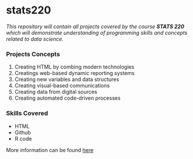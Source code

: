 # stats220
*This repository will contain all projects covered by the course **STATS 220** which will demonstrate understanding of programming skills and concepts related to data science.*

### Projects Concepts
1. Creating HTML by combing modern technologies
2. Creatings web-based dynamic reporting systems
3. Creating new variables and data structures
4. Creating visual-based communications
5. Creating data from digital sources
6. Creating automated code-driven processes

### Skills Covered
* HTML
* Github
* R code

More information can be found [here](https://courseoutline.auckland.ac.nz/dco/course/STATS/220/1213/)
